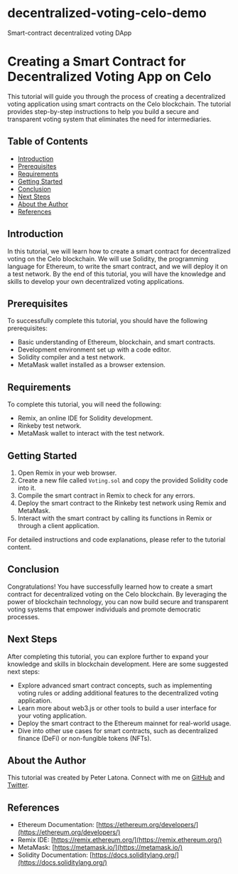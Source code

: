 # decentralized-voting-celo-demo
Smart-contract decentralized voting DApp

# Creating a Smart Contract for Decentralized Voting App on Celo

This tutorial will guide you through the process of creating a decentralized voting application using smart contracts on the Celo blockchain. The tutorial provides step-by-step instructions to help you build a secure and transparent voting system that eliminates the need for intermediaries.

## Table of Contents

- [Introduction](#introduction)
- [Prerequisites](#prerequisites)
- [Requirements](#requirements)
- [Getting Started](#getting-started)
- [Conclusion](#conclusion)
- [Next Steps](#next-steps)
- [About the Author](#about-the-author)
- [References](#references)

## Introduction

In this tutorial, we will learn how to create a smart contract for decentralized voting on the Celo blockchain. We will use Solidity, the programming language for Ethereum, to write the smart contract, and we will deploy it on a test network. By the end of this tutorial, you will have the knowledge and skills to develop your own decentralized voting applications.

## Prerequisites

To successfully complete this tutorial, you should have the following prerequisites:

- Basic understanding of Ethereum, blockchain, and smart contracts.
- Development environment set up with a code editor.
- Solidity compiler and a test network.
- MetaMask wallet installed as a browser extension.

## Requirements

To complete this tutorial, you will need the following:

- Remix, an online IDE for Solidity development.
- Rinkeby test network.
- MetaMask wallet to interact with the test network.

## Getting Started

1. Open Remix in your web browser.
2. Create a new file called `Voting.sol` and copy the provided Solidity code into it.
3. Compile the smart contract in Remix to check for any errors.
4. Deploy the smart contract to the Rinkeby test network using Remix and MetaMask.
5. Interact with the smart contract by calling its functions in Remix or through a client application.

For detailed instructions and code explanations, please refer to the tutorial content.

## Conclusion

Congratulations! You have successfully learned how to create a smart contract for decentralized voting on the Celo blockchain. By leveraging the power of blockchain technology, you can now build secure and transparent voting systems that empower individuals and promote democratic processes.

## Next Steps

After completing this tutorial, you can explore further to expand your knowledge and skills in blockchain development. Here are some suggested next steps:

- Explore advanced smart contract concepts, such as implementing voting rules or adding additional features to the decentralized voting application.
- Learn more about web3.js or other tools to build a user interface for your voting application.
- Deploy the smart contract to the Ethereum mainnet for real-world usage.
- Dive into other use cases for smart contracts, such as decentralized finance (DeFi) or non-fungible tokens (NFTs).

## About the Author

This tutorial was created by Peter Latona. Connect with me on [GitHub](https://github.com/SasaniEldis) and [Twitter](https://twitter.com/Sasani_Eldis).

## References

- Ethereum Documentation: [https://ethereum.org/developers/](https://ethereum.org/developers/)
- Remix IDE: [https://remix.ethereum.org/](https://remix.ethereum.org/)
- MetaMask: [https://metamask.io/](https://metamask.io/)
- Solidity Documentation: [https://docs.soliditylang.org/](https://docs.soliditylang.org/)
